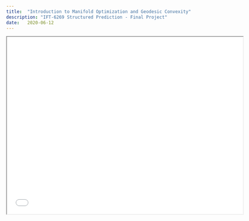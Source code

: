 ```yaml
---
title:  "Introduction to Manifold Optimization and Geodesic Convexity"
description: "IFT-6269 Structured Prediction - Final Project"
date:   2020-06-12
---
```



<iframe src="../assets/pdf/IFT_6132_final_project_manifold_optimization.pdf" width="640" height="480"></iframe>